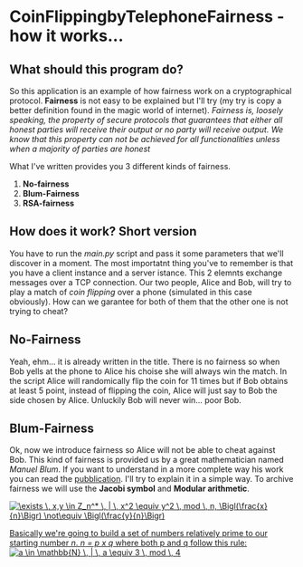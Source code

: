# CoinFlippingbyTelephoneFairness - how it works...

## What should this program do?

So this application is an example of how fairness work on a cryptographical protocol. **Fairness** is not easy to be explained but I'll try (my try is copy a better definition found in the magic world of internet). 
*Fairness is, loosely speaking, the property of secure protocols that guarantees that either all honest parties will receive their output or no party will receive output. We know that this property can not be achieved for all functionalities unless when a majority of parties are honest*

What I've written provides you 3 different kinds of fairness.

1. **No-fairness**
2. **Blum-Fairness**
3. **RSA-fairness**

## How does it work? Short version

You have to run the *main.py* script and pass it some parameters that we'll discover in a moment. The most importatnt thing you've to remember is that you have a client instance and a server istance.
This 2 elemnts exchange messages over a TCP connection.
Our two people, Alice and Bob, will try to play a match of *coin flipping* over a phone (simulated in this case obviously). How can we garantee for both of them that the other one is not trying to cheat? 

## No-Fairness

Yeah, ehm... it is already written in the title. There is no fairness so when Bob yells at the phone to Alice his choise she will always win the match. In the script Alice will randomically flip the coin for 11 times but if Bob obtains at least 5 point, instead of flipping the coin, Alice will just say to Bob the side chosen by Alice.
Unluckily Bob will never win... poor Bob.

## Blum-Fairness

Ok, now we introduce fairness so Alice will not be able to cheat against Bob. This kind of fairness is provided us by a great mathematician named *Manuel Blum*.
If you want to understand in a more complete way his work you can read the [pubblication](http://citeseerx.ist.psu.edu/viewdoc/download;jsessionid=51B5F706A8A9CE5DF3AE21FC086830E7?doi=10.1.1.453.3609&rep=rep1&type=pdf).
I'll try to explain it in a simple way.
To archive fairness we will use the **Jacobi symbol** and **Modular arithmetic**. 

<a href="https://www.codecogs.com/eqnedit.php?latex=\exists&space;\,&space;x,y&space;\in&space;Z_n^*&space;\,&space;|&space;\,&space;x^2&space;\equiv&space;y^2&space;\,&space;mod&space;\,&space;n,&space;\Bigl(\frac{x}{n}\Bigr)&space;\not\equiv&space;\Bigl(\frac{y}{n}\Bigr)" target="_blank"><img src="https://latex.codecogs.com/gif.latex?\exists&space;\,&space;x,y&space;\in&space;Z_n^*&space;\,&space;|&space;\,&space;x^2&space;\equiv&space;y^2&space;\,&space;mod&space;\,&space;n,&space;\Bigl(\frac{x}{n}\Bigr)&space;\not\equiv&space;\Bigl(\frac{y}{n}\Bigr)" title="\exists \, x,y \in Z_n^* \, | \, x^2 \equiv y^2 \, mod \, n, \Bigl(\frac{x}{n}\Bigr) \not\equiv \Bigl(\frac{y}{n}\Bigr)" />

Basically we're going to build a set of numbers relatively prime to our starting number *n*. *n = p x q* where both p and q follow this rule: <a href="https://www.codecogs.com/eqnedit.php?latex=a&space;\in&space;\mathbb{N}&space;\,&space;|&space;\,&space;a&space;\equiv&space;3&space;\,&space;mod&space;\,&space;4" target="_blank"><img src="https://latex.codecogs.com/gif.latex?a&space;\in&space;\mathbb{N}&space;\,&space;|&space;\,&space;a&space;\equiv&space;3&space;\,&space;mod&space;\,&space;4" title="a \in \mathbb{N} \, | \, a \equiv 3 \, mod \, 4" /></a>

